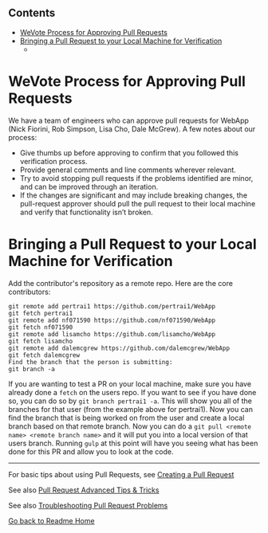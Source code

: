 <!-- START doctoc generated TOC please keep comment here to allow auto update -->
<!-- DON'T EDIT THIS SECTION, INSTEAD RE-RUN doctoc TO UPDATE -->
## Contents

- [WeVote Process for Approving Pull Requests](#we-vote-process-for-approving-pull-requests)
- [Bringing a Pull Request to your Local Machine for Verification](#bringing-a-pull-request-to-your-local-machine-for-verification)
  - [](#)

<!-- END doctoc generated TOC please keep comment here to allow auto update -->

# WeVote Process for Approving Pull Requests
We have a team of engineers who can approve pull requests for WebApp (Nick Fiorini, Rob Simpson, Lisa Cho, Dale McGrew). A few notes about our process:

* Give thumbs up before approving to confirm that you followed this verification process.
* Provide general comments and line comments wherever relevant.
* Try to avoid stopping pull requests if the problems identified are minor, and can be improved through an iteration.
* If the changes are significant and may include breaking changes, the pull-request approver should pull the pull request to their local machine and verify that functionality isn’t broken.

# Bringing a Pull Request to your Local Machine for Verification
Add the contributor's repository as a remote repo. Here are the core contributors:

    git remote add pertrai1 https://github.com/pertrai1/WebApp
    git fetch pertrai1
    git remote add nf071590 https://github.com/nf071590/WebApp
    git fetch nf071590
    git remote add lisamcho https://github.com/lisamcho/WebApp
    git fetch lisamcho
    git remote add dalemcgrew https://github.com/dalemcgrew/WebApp
    git fetch dalemcgrew
    Find the branch that the person is submitting:
    git branch -a
    

If you are wanting to test a PR on your local machine, make sure you have already done a `fetch` on the 
users repo. If you want to see if you have done so, you can do so by `git branch pertrai1 -a`. This will 
show you all of the branches for that user (from the example above for pertrai1). Now you can find the 
branch that is being worked on from the user and create a local branch based on that remote branch. Now 
you can do a `git pull <remote name> <remote branch name>` and it will put you into a local version of that 
users branch. Running `gulp` at this point will have you seeing what has been done for this PR and allow 
you to look at the code.

---

For basic tips about using Pull Requests, see [Creating a Pull Request](CREATING_PULL_REQUEST.md)

See also [Pull Request Advanced Tips & Tricks](PULL_REQUEST_ADVANCED.md)

See also [Troubleshooting Pull Request Problems](PULL_REQUEST_TROUBLESHOOTING.md)

[Go back to Readme Home](../../README.md)
